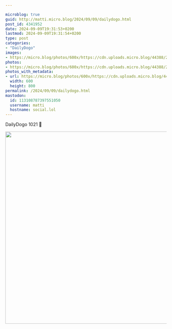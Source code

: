 ```yaml
---

microblog: true
guid: http://matti.micro.blog/2024/09/09/dailydogo.html
post_id: 4341952
date: 2024-09-09T19:31:53+0200
lastmod: 2024-09-09T19:31:54+0200
type: post
categories:
- "DailyDogo"
images:
- https://micro.blog/photos/600x/https://cdn.uploads.micro.blog/44388/2024/b639f24c257142b793378a2eba17d988.jpg
photos:
- https://micro.blog/photos/600x/https://cdn.uploads.micro.blog/44388/2024/b639f24c257142b793378a2eba17d988.jpg
photos_with_metadata:
- url: https://micro.blog/photos/600x/https://cdn.uploads.micro.blog/44388/2024/b639f24c257142b793378a2eba17d988.jpg
  width: 600
  height: 800
permalink: /2024/09/09/dailydogo.html
mastodon:
  id: 113108787397551050
  username: matti
  hostname: social.lol
---
```

DailyDogo 1021 🐶

<img src="https://micro.blog/photos/600x/https://blog.martin-haehnel.de/uploads/2024/b639f24c257142b793378a2eba17d988.jpg" width="600" alt="" />
